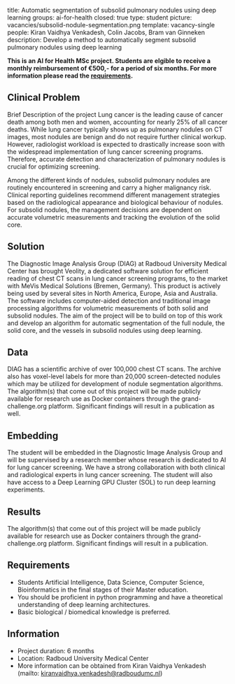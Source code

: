 title: Automatic segmentation of subsolid pulmonary nodules using deep learning
groups: ai-for-health
closed: true 
type: student 
picture: vacancies/subsolid-nodule-segmentation.png
template: vacancy-single
people: Kiran Vaidhya Venkadesh, Colin Jacobs, Bram van Ginneken
description: Develop a method to automatically segment subsolid pulmonary nodules using deep learning

**This is an AI for Health MSc project. Students are
elgible to receive a monthly reimbursement of €500,- for
a period of six months. For more information please read the
[requirements](https://www.ai-for-health.nl/requirements/).** 

## Clinical Problem 
Brief Description of the project
Lung cancer is the leading cause of cancer death among both men and women, accounting for nearly 25% of all
cancer deaths. While lung cancer typically shows up as pulmonary nodules on CT images, most nodules are benign
and do not require further clinical workup. However, radiologist workload is expected to drastically increase soon
with the widespread implementation of lung cancer screening programs. Therefore, accurate detection and
characterization of pulmonary nodules is crucial for optimizing screening.

Among the different kinds of nodules, subsolid pulmonary nodules are routinely encountered in screening and carry
a higher malignancy risk. Clinical reporting guidelines recommend different management strategies based on the
radiological appearance and biological behaviour of nodules. For subsolid nodules, the management decisions are
dependent on accurate volumetric measurements and tracking the evolution of the solid core.

## Solution 
The Diagnostic Image Analysis Group (DIAG) at Radboud University Medical Center has brought Veolity, a dedicated
software solution for efficient reading of chest CT scans in lung cancer screening programs, to the market with MeVis
Medical Solutions (Bremen, Germany). This product is actively being used by several sites in North America, Europe,
Asia and Australia. The software includes computer-aided detection and traditional image processing algorithms for
volumetric measurements of both solid and subsolid nodules. The aim of the project will be to build on top of this
work and develop an algorithm for automatic segmentation of the full nodule, the solid core, and the vessels in
subsolid nodules using deep learning.

## Data 
DIAG has a scientific archive of over 100,000 chest CT scans. The archive also has voxel-level labels for more than
20,000 screen-detected nodules which may be utilized for development of nodule segmentation algorithms. The
algorithm(s) that come out of this project will be made publicly available for research use as Docker containers
through the grand-challenge.org platform. Significant findings will result in a publication as well.

## Embedding 
The student will be embedded in the Diagnostic Image Analysis Group and will be supervised by a research member whose research is dedicated to AI for lung cancer screening. We have a strong collaboration with both clinical and radiological experts in lung cancer screening. The student will also have access to a Deep Learning GPU Cluster (SOL) to run deep learning experiments.

## Results
The algorithm(s) that come out of this project will be made publicly available for research use as Docker containers through the grand-challenge.org platform. Significant findings will result in a publication.

## Requirements 
- Students Artificial Intelligence, Data Science, Computer Science, Bioinformatics in the final stages of their Master education. 
- You should be proficient in python programming and have a theoretical understanding of deep learning architectures. 
- Basic biological / biomedical knowledge is preferred.

## Information 
- Project duration: 6 months 
- Location: Radboud University Medical Center 
- More information can be obtained from Kiran Vaidhya Venkadesh (mailto: kiranvaidhya.venkadesh@radboudumc.nl)
